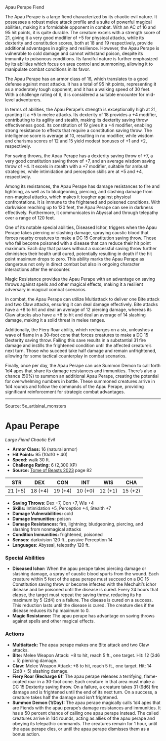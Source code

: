 <MonsterName/>Apau Perape</MonsterName>
<CreatureType/>Fiend</CreatureType>

<summary>The Apau Perape is a large fiend characterized by its chaotic evil nature. It possesses a robust melee attack profile and a suite of powerful magical abilities, making it a formidable opponent in combat. With an AC of 16 and 95 hit points, it is quite durable. The creature excels with a strength score of 21, giving it a very good modifier of +5 for physical attacks, while its dexterity and constitution scores, both at 18 and 19 respectively, provide additional advantages in agility and resilience. However, the Apau Perape is vulnerable to cold damage and cannot withstand poison, despite its immunity to poisonous conditions. Its fanciful nature is further emphasized by its abilities which focus on area control and summoning, allowing it to manipulate combat conditions in its favor.</summary>

<detail>

The Apau Perape has an armor class of 16, which translates to a good defense against most attacks. It has a total of 95 hit points, representing it as a moderately tough opponent, and it has a walking speed of 30 feet. With a challenge rating of 6, it is considered a suitable encounter for mid-level adventurers.

In terms of abilities, the Apau Perape's strength is exceptionally high at 21, granting it a +5 to melee attacks. Its dexterity of 18 provides a +4 modifier, contributing to its agility and stealth, making its dexterity saving throw effectiveness good. Its constitution of 19 gives it a +4 modifier, enabling strong resistance to effects that require a constitution saving throw. The intelligence score is average at 10, resulting in no modifier, while wisdom and charisma scores of 12 and 15 yield modest bonuses of +1 and +2, respectively.

For saving throws, the Apau Perape has a dexterity saving throw of +7, a very good constitution saving throw of +7, and an average wisdom saving throw of +4. It excels in stealth with a +7 modifier, suitable for ambush strategies, while intimidation and perception skills are at +5 and +4, respectively.

Among its resistances, the Apau Perape has damage resistances to fire and lightning, as well as to bludgeoning, piercing, and slashing damage from non-magical attacks, which makes it tougher against physical confrontations. It is immune to the frightened and poisoned conditions. With darkvision reaching up to 120 feet, the Apau Perape can see in darkness effectively. Furthermore, it communicates in Abyssal and through telepathy over a range of 120 feet.

One of its notable special abilities, Diseased Ichor, triggers when the Apau Perape takes piercing or slashing damage, spraying caustic blood that forces nearby creatures to make a DC 15 Constitution saving throw. Those who fail become poisoned with a disease that can reduce their hit point maximum. Each day that passes without a successful saving throw further diminishes their health until cured, potentially resulting in death if the hit point maximum drops to zero. This ability marks the Apau Perape as dangerous not only in direct combat but also in ongoing character interactions after the encounter.

Magic Resistance provides the Apau Perape with an advantage on saving throws against spells and other magical effects, making it a resilient adversary in magical combat scenarios.

In combat, the Apau Perape can utilize Multiattack to deliver one Bite attack and two Claw attacks, ensuring it can deal damage effectively. Bite attacks have a +8 to hit and deal an average of 12 piercing damage, whereas its Claw attacks also have a +8 to hit and deal an average of 14 slashing damage, making it a solid threat in melee ranges.

Additionally, the Fiery Roar ability, which recharges on a six, unleashes a wave of flame in a 30-foot cone that forces creatures to make a DC 15 Dexterity saving throw. Failing this save results in a substantial 31 fire damage and instills the frightened condition until the affected creature’s next turn. Those who succeed take half damage and remain unfrightened, allowing for some tactical counterplay in combat scenarios.

Finally, once per day, the Apau Perape can use Summon Demon to call forth 1d4 apes that share its damage resistances and immunities. There’s also a chance (50%) to summon an additional Apau Perape, creating the potential for overwhelming numbers in battle. These summoned creatures arrive in 1d4 rounds and follow the commands of the Apau Perape, providing significant reinforcement for strategic combat advantages.</detail>



---

Source: 5e_artisinal_monsters

# Apau Perape

*Large* *Fiend* *Chaotic Evil*

- **Armor Class:** 16 (natural armor)
- **Hit Points:** 95 (10d10 + 40)
- **Speed:** walk 30 ft.
- **Challenge Rating:** 6 (2,300 XP)
- **Source:** [Tome of Beasts 2023](https://koboldpress.com/kpstore/product/tome-of-beasts-1-2023-edition/) page 82

| STR | DEX | CON | INT | WIS | CHA |
| --- | --- | --- | --- | --- | --- |
| 21 (+5) | 18 (+4) | 19 (+4) | 10 (+0) | 12 (+1) | 15 (+2) |

- **Saving Throws**: Dex +7, Con +7, Wis +4
- **Skills:** Intimidation +5, Perception +4, Stealth +7
- **Damage Vulnerabilities:** cold
- **Damage Immunities:** poison
- **Damage Resistances:** fire, lightning; bludgeoning, piercing, and slashing from nonmagical attacks
- **Condition Immunities:** frightened, poisoned
- **Senses:** darkvision 120 ft., passive Perception 14
- **Languages:** Abyssal, telepathy 120 ft.

### Special Abilities

- **Diseased Ichor:** When the apau perape takes piercing damage or slashing damage, a spray of caustic blood spurts from the wound. Each creature within 5 feet of the apau perape must succeed on a DC 15 Constitution saving throw or become infected with the Mechuiti’s ichor disease and be poisoned until the disease is cured. Every 24 hours that elapse, the target must repeat the saving throw, reducing its hp maximum by 5 (2d4) on a failure. The disease is cured on a success. This reduction lasts until the disease is cured. The creature dies if the disease reduces its hp maximum to 0.
- **Magic Resistance:** The apau perape has advantage on saving throws against spells and other magical effects.

### Actions

- **Multiattack:** The apau perape makes one Bite attack and two Claw attacks.
- **Bite:** Melee Weapon Attack: +8 to hit, reach 5 ft., one target. Hit: 12 (2d6 + 5) piercing damage.
- **Claw:** Melee Weapon Attack: +8 to hit, reach 5 ft., one target. Hit: 14 (2d8 + 5) slashing damage.
- **Fiery Roar (Recharge 6):** The apau perape releases a terrifying, flame-coated roar in a 30-foot cone. Each creature in that area must make a DC 15 Dexterity saving throw. On a failure, a creature takes 31 (9d6) fire damage and is frightened until the end of its next turn. On a success, a creature takes half the damage and isn’t frightened.
- **Summon Demon (1/Day):** The apau perape magically calls 1d4 apes that are Fiends with the apau perape’s damage resistances and immunities. It has a 50 percent chance of calling one apau perape instead. The called creatures arrive in 1d4 rounds, acting as allies of the apau perape and obeying its telepathic commands. The creatures remain for 1 hour, until the apau perape dies, or until the apau perape dismisses them as a bonus action.


